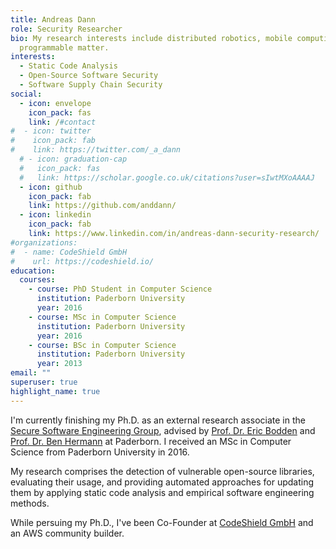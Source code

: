```yaml
---
title: Andreas Dann
role: Security Researcher
bio: My research interests include distributed robotics, mobile computing and
  programmable matter.
interests:
  - Static Code Analysis
  - Open-Source Software Security
  - Software Supply Chain Security
social:
  - icon: envelope
    icon_pack: fas
    link: /#contact
#  - icon: twitter
#    icon_pack: fab
#    link: https://twitter.com/_a_dann
  # - icon: graduation-cap
  #   icon_pack: fas
  #   link: https://scholar.google.co.uk/citations?user=sIwtMXoAAAAJ
  - icon: github
    icon_pack: fab
    link: https://github.com/anddann/
  - icon: linkedin
    icon_pack: fab
    link: https://www.linkedin.com/in/andreas-dann-security-research/
#organizations:
#  - name: CodeShield GmbH
#    url: https://codeshield.io/
education:
  courses:
    - course: PhD Student in Computer Science
      institution: Paderborn University
      year: 2016
    - course: MSc in Computer Science
      institution: Paderborn University
      year: 2016
    - course: BSc in Computer Science
      institution: Paderborn University
      year: 2013
email: ""
superuser: true
highlight_name: true
---
```


I'm currently finishing my Ph.D. as an external research associate in the [Secure Software Engineering Group](https://www.hni.uni-paderborn.de/en/sse/), advised by [Prof. Dr. Eric Bodden](https://www.bodden.de/) and [Prof. Dr. Ben Hermann](https://benhermann.eu/) at Paderborn. 
I received an MSc in Computer Science from Paderborn University in 2016. 

My research comprises the detection of vulnerable open-source libraries, evaluating their usage, and providing automated approaches for updating them by applying static code analysis and empirical software engineering methods.


While persuing my Ph.D., I've been Co-Founder at [CodeShield GmbH](https://codeshield.io) and an AWS community builder. 


<!-- I'm also one of the main contributors of the static analysis framework [Soot](https://github.com/soot-oss/soot). -->


<!-- {{< icon name="download" pack="fas" >}} Download my {{< staticref "uploads/demo_resume.pdf" "newtab" >}}resumé{{< /staticref >}}. -->
